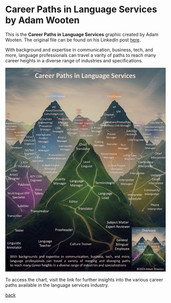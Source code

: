 # Career Paths in Language Services by Adam Wooten

This is the **Career Paths in Language Services** graphic created by Adam Wooten. The original file can be found on his LinkedIn post [here](https://www.linkedin.com/posts/adamwooten_translation-localization-activity-7092212339424313344-KyYs).

With background and expertise in communication, business, tech, and more, language professionals can travel a varity of paths to reach many career heights in a diverse range of industries and specifications.

![Career Paths in Language Services](./careerpath.png)

To access the chart, visit the link for further insights into the various career paths available in the language services industry.

[back](./)
